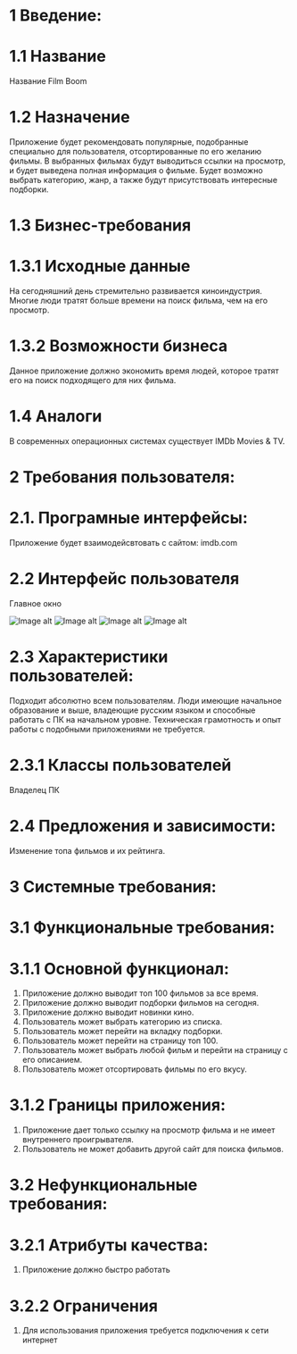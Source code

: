 # 1 Введение:
# 1.1 Название
Название Film Boom
# 1.2 Назначение
Приложение будет рекомендовать популярные, подобранные специально для пользователя, отсортированные по его желанию фильмы. В выбранных фильмах будут выводиться ссылки на просмотр, и будет выведена полная информация о фильме. Будет возможно выбрать категорию, жанр, а также будут присутствовать интересные подборки.
# 1.3 Бизнес-требования
# 1.3.1 Исходные данные
На сегодняшний день стремительно развивается киноиндустрия. Многие люди тратят больше времени на поиск фильма, чем на его просмотр.
# 1.3.2 Возможности бизнеса
Данное приложение должно экономить время людей, которое тратят его на поиск подходящего для них фильма.
# 1.4 Аналоги
В современных операционных системах существует IMDb Movies & TV.
# 2 Требования пользователя:
# 2.1. Програмные интерфейсы:
Приложение будет взаимодейсвтовать с сайтом: imdb.com
# 2.2 Интерфейс пользователя
Главное окно

![Image alt](https://github.com/Leshamixailov/Flime/blob/master/Main.png)
![Image alt](https://github.com/Leshamixailov/Flime/blob/master/Top%20100.png)
![Image alt](https://github.com/Leshamixailov/Flime/blob/master/Podborka.png)
![Image alt](https://github.com/Leshamixailov/Flime/blob/master/%D0%A4%D0%B8%D0%BB%D1%8C%D0%BC.png)

# 2.3 Характеристики пользователей:
Подходит абсолютно всем пользователям. Люди имеющие начальное образование и выше, владеющие русским языком и способные работать с ПК на начальном уровне. Техническая грамотность и опыт работы с подобными приложениями не требуется.
# 2.3.1 Классы пользователей
Владелец ПК
# 2.4 Предложения и зависимости:
Изменение топа фильмов и их рейтинга.
# 3 Системные требования:
# 3.1 Функциональные требования:
# 3.1.1 Основной функционал:
1.	Приложение должно выводит топ 100 фильмов за все время.
2.	Приложение должно выводит подборки фильмов на сегодня.
3.	Приложение должно выводит новинки кино.
4.	Пользователь может выбрать категорию из списка.
5.	Пользователь может перейти на вкладку подборки.
6.	Пользователь может перейти на страницу топ 100.
7.	Пользователь может выбрать любой фильм и перейти на страницу с его описанием.
8.	Пользователь может отсортировать фильмы по его вкусу.
# 3.1.2 Границы приложения:
1.	Приложение дает только ссылку на просмотр фильма и не имеет внутреннего проигрывателя.
2.	Пользователь не может добавить другой сайт для поиска фильмов.
# 3.2 Нефункциональные требования:
# 3.2.1 Атрибуты качества:
1.	Приложение должно быстро работать
# 3.2.2 Ограничения
1.	Для использования приложения требуется подключения к сети интернет


